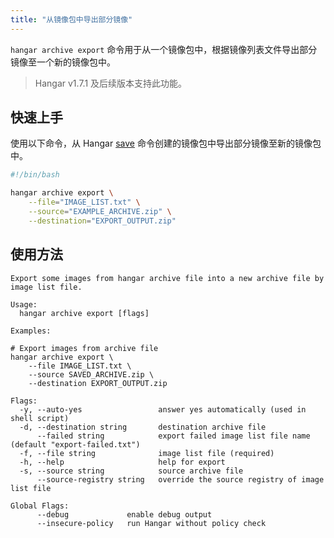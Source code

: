```yaml
---
title: "从镜像包中导出部分镜像"
---
```


`hangar archive export` 命令用于从一个镜像包中，根据镜像列表文件导出部分镜像至一个新的镜像包中。

> Hangar v1.7.1 及后续版本支持此功能。

## 快速上手

使用以下命令，从 Hangar [save](/docs/v1.7/save/save) 命令创建的镜像包中导出部分镜像至新的镜像包中。

```bash
#!/bin/bash

hangar archive export \
    --file="IMAGE_LIST.txt" \
    --source="EXAMPLE_ARCHIVE.zip" \
    --destination="EXPORT_OUTPUT.zip"
```

## 使用方法

```text title="hangar archive export --help"
Export some images from hangar archive file into a new archive file by image list file.

Usage:
  hangar archive export [flags]

Examples:

# Export images from archive file
hangar archive export \
	--file IMAGE_LIST.txt \
	--source SAVED_ARCHIVE.zip \
	--destination EXPORT_OUTPUT.zip

Flags:
  -y, --auto-yes                 answer yes automatically (used in shell script)
  -d, --destination string       destination archive file
      --failed string            export failed image list file name (default "export-failed.txt")
  -f, --file string              image list file (required)
  -h, --help                     help for export
  -s, --source string            source archive file
      --source-registry string   override the source registry of image list file

Global Flags:
      --debug             enable debug output
      --insecure-policy   run Hangar without policy check
```
